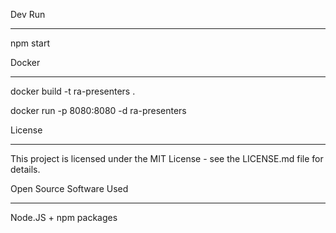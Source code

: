 
Dev Run
***

npm start

Docker
***

docker build -t ra-presenters .

docker run -p 8080:8080 -d ra-presenters

License
***

This project is licensed under the MIT License - see the LICENSE.md file for details.

Open Source Software Used
***

Node.JS + npm packages

